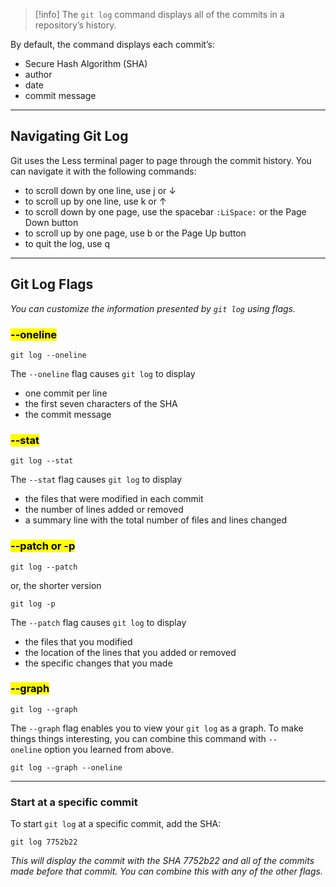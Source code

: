 > [!info]
> The `git log` command displays all of the commits in a repository’s history.

By default, the command displays each commit’s:

- Secure Hash Algorithm (SHA)
- author
- date
- commit message
---
## **Navigating Git Log**

Git uses the Less terminal pager to page through the commit history. You can navigate it with the following commands:

- to scroll down by one line, use j or ↓
- to scroll up by one line, use k or ↑
- to scroll down by one page, use the spacebar `:LiSpace:` or the Page Down button
- to scroll up by one page, use b or the Page Up button
- to quit the log, use q

---
## **Git Log Flags**

*You can customize the information presented by `git log` using flags.*

### <mark class="hltr-o">--oneline</mark>

`git log --oneline`

The `--oneline` flag causes `git log` to display

- one commit per line
- the first seven characters of the SHA
- the commit message

### <mark class="hltr-o">--stat</mark>

`git log --stat`

The `--stat` flag causes `git log` to display

- the files that were modified in each commit
- the number of lines added or removed
- a summary line with the total number of files and lines changed

### <mark class="hltr-o">--patch or -p</mark>

`git log --patch`

or, the shorter version

`git log -p`

The `--patch` flag causes `git log` to display

- the files that you modified
- the location of the lines that you added or removed
- the specific changes that you made

### <mark class="hltr-o">--graph</mark>

`git log --graph`

The `--graph` flag enables you to view your `git log` as a graph. To make things things interesting, you can combine this command with `--oneline` option you learned from above.

`git log --graph --oneline`


---

### **Start at a specific commit**

To start `git log` at a specific commit, add the SHA:

`git log 7752b22`

*This will display the commit with the SHA 7752b22 and all of the commits made before that commit. You can combine this with any of the other flags.*

